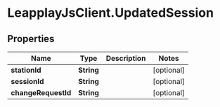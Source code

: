 # LeapplayJsClient.UpdatedSession

## Properties
Name | Type | Description | Notes
------------ | ------------- | ------------- | -------------
**stationId** | **String** |  | [optional] 
**sessionId** | **String** |  | [optional] 
**changeRequestId** | **String** |  | [optional] 


